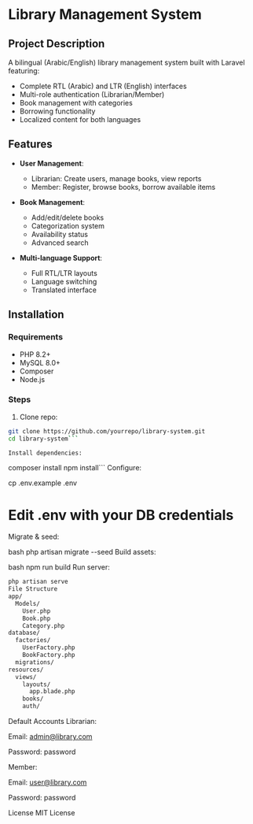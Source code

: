 # Library Management System

## Project Description
A bilingual (Arabic/English) library management system built with Laravel featuring:

- Complete RTL (Arabic) and LTR (English) interfaces
- Multi-role authentication (Librarian/Member)
- Book management with categories
- Borrowing functionality
- Localized content for both languages

## Features
- **User Management**:
  - Librarian: Create users, manage books, view reports
  - Member: Register, browse books, borrow available items

- **Book Management**:
  - Add/edit/delete books
  - Categorization system
  - Availability status
  - Advanced search

- **Multi-language Support**:
  - Full RTL/LTR layouts
  - Language switching
  - Translated interface

## Installation
### Requirements
- PHP 8.2+
- MySQL 8.0+
- Composer
- Node.js

### Steps
1. Clone repo:
```bash
git clone https://github.com/yourrepo/library-system.git
cd library-system```

Install dependencies:

```
composer install
npm install```
Configure:


cp .env.example .env
# Edit .env with your DB credentials
Migrate & seed:

bash
php artisan migrate --seed
Build assets:

bash
npm run build
Run server:

```bash
php artisan serve
File Structure
app/
  Models/
    User.php
    Book.php
    Category.php
database/
  factories/
    UserFactory.php
    BookFactory.php
  migrations/
resources/
  views/
    layouts/
      app.blade.php
    books/
    auth/
```
Default Accounts
Librarian:

Email: admin@library.com

Password: password

Member:

Email: user@library.com

Password: password

License
MIT License
